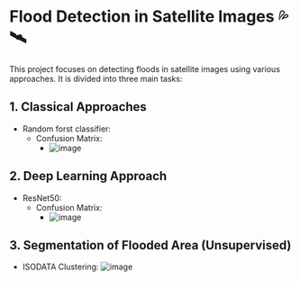 # Flood Detection in Satellite Images 💦 🛰️

This project focuses on detecting floods in satellite images using various approaches. It is divided into three main tasks:

## 1. Classical Approaches

- Random forst classifier:
    - Confusion Matrix:
         - ![image](https://github.com/Mohammed-Salama/Automated_post-flood_damages_detection/assets/62220722/dd332d04-d5de-41da-bd53-acba58f289c4)


## 2. Deep Learning Approach

- ResNet50:
    - Confusion Matrix:
        - ![image](https://github.com/Mohammed-Salama/Automated_post-flood_damages_detection/assets/62220722/4966277c-9645-4a8a-8ca0-67fb14a5e50d)


## 3. Segmentation of Flooded Area (Unsupervised)

- ISODATA Clustering:
    ![image](https://github.com/Mohammed-Salama/Automated_post-flood_damages_detection/assets/62220722/e40cc589-e79c-408a-bca8-e392bc64ff8c)



